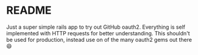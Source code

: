 # README

Just a super simple rails app to try out GitHub oauth2. Everything is self implemented with HTTP requests for better understanding. This shouldn't be used for production, instead use on of the many oauth2 gems out there :smile: